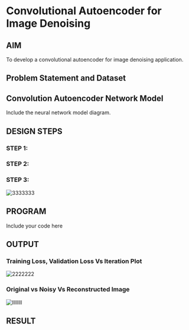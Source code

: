 # Convolutional Autoencoder for Image Denoising

## AIM

To develop a convolutional autoencoder for image denoising application.

## Problem Statement and Dataset

## Convolution Autoencoder Network Model

Include the neural network model diagram.

## DESIGN STEPS

### STEP 1:

### STEP 2:

### STEP 3:


![3333333](https://user-images.githubusercontent.com/94747031/201092617-f9590b1d-3faf-4e2d-96e7-803051c5abbd.png)

## PROGRAM

Include your code here

## OUTPUT

### Training Loss, Validation Loss Vs Iteration Plot


![2222222](https://user-images.githubusercontent.com/94747031/201092239-7edda77f-c521-489f-ac7e-2cce8804470c.png)

### Original vs Noisy Vs Reconstructed Image


![llllllll](https://user-images.githubusercontent.com/94747031/201091947-4d381009-9c46-4f92-80ed-8dfa9c6eb168.png)



## RESULT
